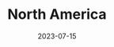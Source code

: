 ---
title: "North America"
cc-type: continent
date: 2023-07-15
hashtag: north-america
subdivision-of: Earth
tags:
  - continent
---